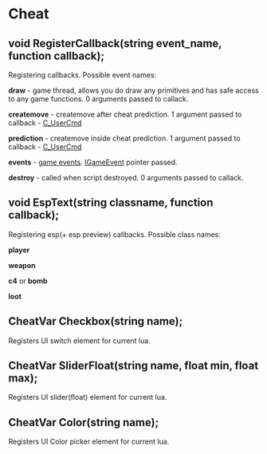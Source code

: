 # Cheat

## void RegisterCallback(string event_name, function callback);
Registering callbacks. 
Possible event names:

  **draw** - game thread, allows you do draw any primitives and has safe access to any game functions. 0 arguments passed to callack.
  
  **createmove** - createmove after cheat prediction. 1 argument passed to callback - [C_UserCmd](C_UserCmd.md)
  
  **prediction** - createmove inside cheat prediction. 1 argument passed to callback - [C_UserCmd](C_UserCmd.md)
  
  **events** - [game events](https://wiki.alliedmods.net/Counter-Strike:_Global_Offensive_Events). [IGameEvent](IGameEvent.md) pointer passed.
  
  **destroy** - called when script destroyed. 0 arguments passed to callack.
## void EspText(string classname, function callback);
Registering esp(+ esp preview) callbacks. 
Possible class names:

  **player**
  
  **weapon**
  
  **c4** or **bomb**
  
  **loot**
## CheatVar Checkbox(string name);
Registers UI switch element for current lua.
## CheatVar SliderFloat(string name, float min, float max);
Registers UI slider(float) element for current lua.
## CheatVar Color(string name);
Registers UI Color picker element for current lua.
